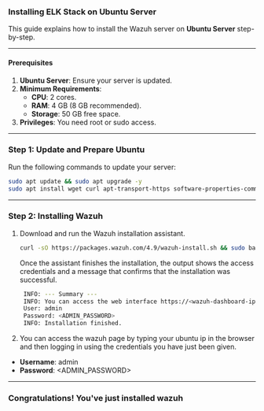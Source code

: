 ### Installing ELK Stack on Ubuntu Server

This guide explains how to install the Wazuh server on **Ubuntu Server** step-by-step.

---

#### Prerequisites
1. **Ubuntu Server**: Ensure your server is updated.
2. **Minimum Requirements**:
   - **CPU**: 2 cores.
   - **RAM**: 4 GB (8 GB recommended).
   - **Storage**: 50 GB free space.
3. **Privileges**: You need root or sudo access.

---

### Step 1: Update and Prepare Ubuntu
Run the following commands to update your server:
```bash
sudo apt update && sudo apt upgrade -y
sudo apt install wget curl apt-transport-https software-properties-common -y
```

---

### Step 2: Installing Wazuh
1. Download and run the Wazuh installation assistant.
   ```bash
   curl -sO https://packages.wazuh.com/4.9/wazuh-install.sh && sudo bash ./wazuh-install.sh -a
   ```

   Once the assistant finishes the installation, the output shows the access credentials and a message that confirms that the installation was successful.
   ```bash
    INFO: --- Summary ---
    INFO: You can access the web interface https://<wazuh-dashboard-ip>
    User: admin
    Password: <ADMIN_PASSWORD>
    INFO: Installation finished.
   ```

2. You can access the wazuh page by typing your ubuntu ip in the browser and then logging in using the credentials you have just been given.

  - **Username**: admin
  - **Password**: <ADMIN_PASSWORD>
---

### Congratulations! You've just installed wazuh
